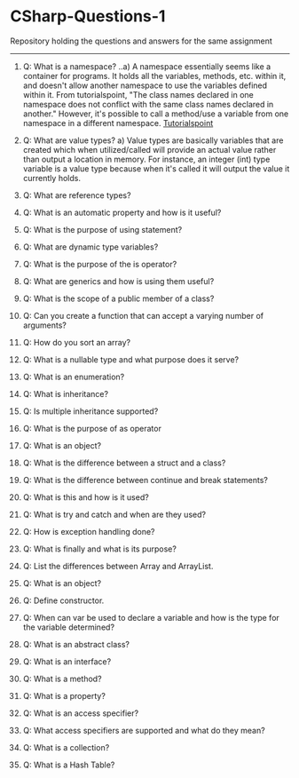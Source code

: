 # CSharp-Questions-1
Repository holding the questions and answers for the same assignment
***

1. Q: What is a namespace?
..a) A namespace essentially seems like a container for programs. It holds all the variables, methods, etc. within it, and doesn't allow another namespace to use the variables defined within it. From tutorialspoint, "The class names declared in one namespace does not conflict with the same class names declared in another." However, it's possible to call a method/use a variable from one namespace in a different namespace.
    [Tutorialspoint](https://www.tutorialspoint.com/csharp/csharp_namespaces.htm "Tutorialspoint - Namespaces")
2. Q: What are value types?
    a) Value types are basically variables that are created which when utilized/called will provide an actual value rather than output a location in memory. For instance, an integer (int) type variable is a value type because when it's called it will output the value it currently holds.
    
3. Q: What are reference types?
4. Q: What is an automatic property and how is it useful?
5. Q: What is the purpose of using statement?
6. Q: What are dynamic type variables?
7. Q: What is the purpose of the is operator?
8. Q: What are generics and how is using them useful?
9. Q: What is the scope of a public member of a class?
10. Q: Can you create a function that can accept a varying number of arguments?
11. Q: How do you sort an array?
12. Q: What is a nullable type and what purpose does it serve?
13. Q: What is an enumeration?
14. Q: What is inheritance?
15. Q: Is multiple inheritance supported?
16. Q: What is the purpose of as operator
17. Q: What is an object?
18. Q: What is the difference between a struct and a class?
19. Q: What is the difference between continue and break statements?
20. Q: What is this and how is it used?
21. Q: What is try and catch and when are they used?
22. Q: How is exception handling done?
23. Q: What is finally and what is its purpose?
24. Q: List the differences between Array and ArrayList.
25. Q: What is an object?
26. Q: Define constructor.
27. Q: When can var be used to declare a variable and how is the type for the variable determined?
28. Q: What is an abstract class?
29. Q: What is an interface?
30. Q: What is a method?
31. Q: What is a property?
32. Q: What is an access specifier?
33. Q: What access specifiers are supported and what do they mean?
34. Q: What is a collection?
35. Q: What is a Hash Table?
